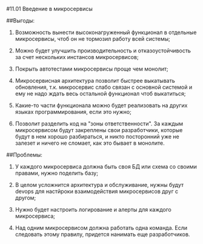#11.01 Введение в микросервисы

##Выгоды:


1) Возможность вынести высоконагруженный функционал в отдельные микросервисы, чтоб он не тормозил работу всей системы;

2) Можно будет улучшить производительность и отказоустойчивость за счет нескольких инстансов микросервисов;

3) Покрыть автотестами микросервисы проще чем монолит;

4) Микросервисная архитектура позволит быстрее выкатывать обновления, т.к. микросервис слабо связан с основной системой и ему не надо ждать весь остальной функционал чтоб выкатиться;

5) Какие-то части функционала можно будет реализовать на других языках программирования, если это нужно;

6) Позволит разделить код на "зоны ответственности". За каждым микросервисом будут закреплены свои разработчики, которые будут в нем хорошо разбираться, и никто посторонний уже не залезет и ничего не сломает, как это бывает в монолите.


##Проблемы:


1) У каждого микросервиса должна быть своя БД или схема со своими правами, нужно поделить базу;

2) В целом усложнится архитектура и обслуживание, нужны будут devops для настйроки взаимодействия микросервисов друг с другом;

3) Нужно будет настроить логирование и алерты для каждого микросервиса;

4) Над одним микросервисом должна работать одна команда. Если следовать этому правилу, придется нанимать еще разработчиков.
